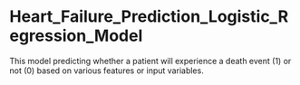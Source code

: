 # Heart_Failure_Prediction_Logistic_Regression_Model
This model predicting whether a patient will experience a death event (1) or not (0) based on various features or input variables.
